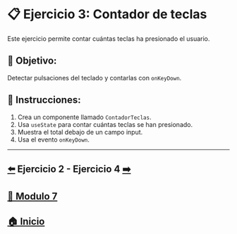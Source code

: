 # 📋 Ejercicio 3: Contador de teclas

Este ejercicio permite contar cuántas teclas ha presionado el usuario.

## 🎯 Objetivo:
Detectar pulsaciones del teclado y contarlas con `onKeyDown`.

## 📝 Instrucciones:
1. Crea un componente llamado `ContadorTeclas`.
2. Usa `useState` para contar cuántas teclas se han presionado.
3. Muestra el total debajo de un campo input.
4. Usa el evento `onKeyDown`.

---

## [⬅️](./Ejercicio_2.md) Ejercicio 2 - Ejercicio 4 [➡️](./Ejercicio_4.md)
## [📄 Modulo 7](../Modulo_7.md)
## [🏠 Inicio](../../README.md)
